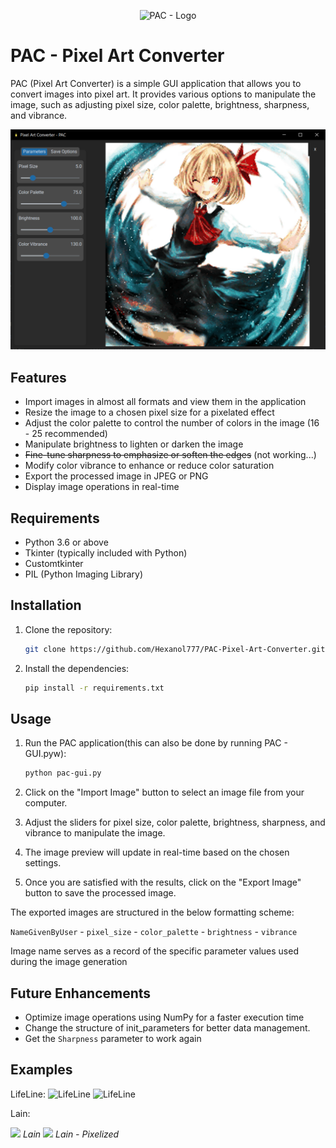 <p align="center">
  <img src="https://github.com/Hexanol777/PAC-Pixel-Art-Converter/blob/main/lantern.ico" alt="PAC - Logo" />
</p>


# PAC - Pixel Art Converter

PAC (Pixel Art Converter) is a simple GUI application that allows you to convert images into pixel art. It provides various options to manipulate the image, such as adjusting pixel size, color palette, brightness, sharpness, and vibrance.

<p align="center">
  <img src="https://github.com/Hexanol777/PAC-Pixel-Art-Converter/blob/main/READMEmd/PAC%20-%20screenshot.png" alt="PAC - screenshot" />
</p>

## Features

- Import images in almost all formats and view them in the application
- Resize the image to a chosen pixel size for a pixelated effect
- Adjust the color palette to control the number of colors in the image (16 - 25 recommended) 
- Manipulate brightness to lighten or darken the image
- ~~Fine-tune sharpness to emphasize or soften the edges~~ (not working...)
- Modify color vibrance to enhance or reduce color saturation
- Export the processed image in JPEG or PNG
- Display image operations in real-time

## Requirements

- Python 3.6 or above
- Tkinter (typically included with Python)
- Customtkinter
- PIL (Python Imaging Library)

## Installation

1. Clone the repository:

   ```bash
   git clone https://github.com/Hexanol777/PAC-Pixel-Art-Converter.git
2. Install the dependencies:
   ```bash
   pip install -r requirements.txt

## Usage

1. Run the PAC application(this can also be done by running PAC - GUI.pyw):

   ```bash
   python pac-gui.py

2. Click on the "Import Image" button to select an image file from your computer.

3. Adjust the sliders for pixel size, color palette, brightness, sharpness, and vibrance to manipulate the image.

4. The image preview will update in real-time based on the chosen settings.

5. Once you are satisfied with the results, click on the "Export Image" button to save the processed image.

The exported images are structured in the below formatting scheme:

`NameGivenByUser` - `pixel_size` - `color_palette` - `brightness` - `vibrance`

Image name serves as a record of the specific parameter values used during the image generation
## Future Enhancements

- Optimize image operations using NumPy for a faster execution time
- Change the structure of init_parameters for better data management.
- Get the `Sharpness` parameter to work again

## Examples
LifeLine:
![LifeLine](https://github.com/Hexanol777/PAC-Pixel-Art-Converter/blob/main/input/2.jpg)
![LifeLine](https://github.com/Hexanol777/PAC-Pixel-Art-Converter/blob/main/output/Lifeline%20-%205%20-%2075%20-%20100%20-%20100.png)

Lain:
<p float="left">
  <img src="https://github.com/Hexanol777/PAC-Pixel-Art-Converter/blob/main/input/Lain.jpg" width="400" />
  <em>Lain</em>
  <img src="https://github.com/Hexanol777/PAC-Pixel-Art-Converter/blob/main/output/Lain%20-%205%20-%2025%20-%20100%20-%20121.png" width="400" />
  <em>Lain - Pixelized</em>
</p>


